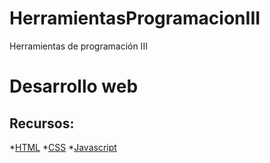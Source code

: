 # HerramientasProgramacionIII
Herramientas de programación III

# Desarrollo web

## Recursos:

*[HTML](https://lenguajehtml.com/)
*[CSS](https://lenguajecss.com/)
*[Javascript](https://lenguajejs.com/)


